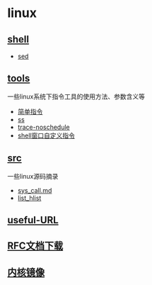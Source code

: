 # linux
## [shell](https://github.com/guguyayak/linux/tree/main/shell)
- [sed](https://github.com/guguyayak/linux/blob/main/shell/sed.md)
## [tools](https://github.com/guguyayak/linux/tree/main/tools)
一些linux系统下指令工具的使用方法、参数含义等
- [简单指令](https://github.com/guguyayak/linux/blob/main/tools/%E4%B8%80%E4%BA%9B%E7%AE%80%E5%8D%95%E6%8C%87%E4%BB%A4.md)
- [ss](https://github.com/guguyayak/linux/blob/main/tools/ss.md)
- [trace-noschedule](https://github.com/bytedance/trace-noschedule)
- [shell窗口自定义指令](https://github.com/guguyayak/linux/blob/main/tools/%E8%87%AA%E5%AE%9A%E4%B9%89%E6%8C%87%E4%BB%A4.md)
## [src](https://github.com/guguyayak/linux/tree/main/src)
一些linux源码摘录
- [sys_call.md](https://github.com/guguyayak/linux/blob/main/src/sys_call.md)
- [list_hlist](https://github.com/guguyayak/linux/blob/main/src/list_hlist.md)

## [useful-URL](https://github.com/guguyayak/hello-world/blob/master/useful-URL.md)

## [RFC文档下载](https://www.rfc-editor.org/)

## [内核镜像](https://linux-mirrors.fnal.gov/linux/)
